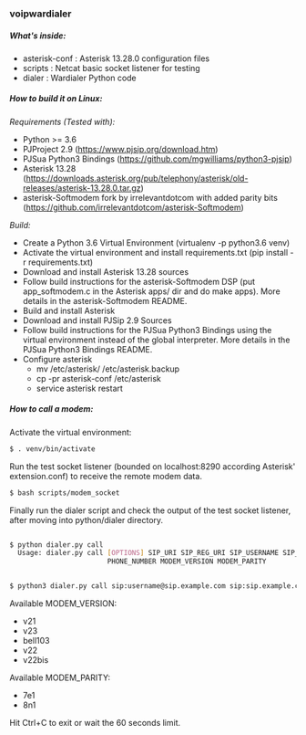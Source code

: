 ### voipwardialer

##### What's inside:

- asterisk-conf : Asterisk 13.28.0 configuration files
- scripts : Netcat basic socket listener for testing
- dialer : Wardialer Python code

##### How to build it on Linux:

_Requirements (Tested with):_

- Python >= 3.6
- PJProject 2.9 (https://www.pjsip.org/download.htm)
- PJSua Python3 Bindings (https://github.com/mgwilliams/python3-pjsip)
- Asterisk 13.28 (https://downloads.asterisk.org/pub/telephony/asterisk/old-releases/asterisk-13.28.0.tar.gz)
- asterisk-Softmodem fork by irrelevantdotcom with added parity bits (https://github.com/irrelevantdotcom/asterisk-Softmodem)

_Build:_

- Create a Python 3.6 Virtual Environment (virtualenv -p python3.6 venv)
- Activate the virtual environment and install requirements.txt (pip install -r requirements.txt)
- Download and install Asterisk 13.28 sources
- Follow build instructions for the asterisk-Softmodem DSP (put app_softmodem.c in the Asterisk apps/ dir and do make apps).
  More details in the asterisk-Softmodem README.
- Build and install Asterisk
- Download and install PJSip 2.9 Sources
- Follow build instructions for the PJSua Python3 Bindings using the virtual environment instead of the global interpreter.
  More details in the PJSua Python3 Bindings README.
- Configure asterisk
  - mv /etc/asterisk/ /etc/asterisk.backup
  - cp -pr asterisk-conf /etc/asterisk
  - service asterisk restart

##### How to call a modem:

Activate the virtual environment:

```bash
$ . venv/bin/activate
```

Run the test socket listener (bounded on localhost:8290 according Asterisk' extension.conf) to receive the remote modem data.

```bash
$ bash scripts/modem_socket
```

Finally run the dialer script and check the output of the test socket listener, after moving into python/dialer directory.

```bash

$ python dialer.py call
  Usage: dialer.py call [OPTIONS] SIP_URI SIP_REG_URI SIP_USERNAME SIP_PASSWORD
                        PHONE_NUMBER MODEM_VERSION MODEM_PARITY


$ python3 dialer.py call sip:username@sip.example.com sip:sip.example.com username password +1555123456 V22 8n1
```

Available MODEM_VERSION:

- v21
- v23
- bell103
- v22
- v22bis

Available MODEM_PARITY:

- 7e1
- 8n1

Hit Ctrl+C to exit or wait the 60 seconds limit.
